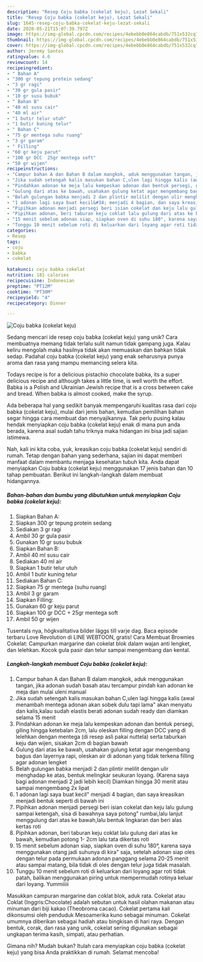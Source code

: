 ```yaml
---
description: "Resep Coju babka (cokelat keju), Lezat Sekali"
title: "Resep Coju babka (cokelat keju), Lezat Sekali"
slug: 1645-resep-coju-babka-cokelat-keju-lezat-sekali
date: 2020-05-21T15:07:39.797Z
image: https://img-global.cpcdn.com/recipes/4ebebb0e864cabdb/751x532cq70/coju-babka-cokelat-keju-foto-resep-utama.jpg
thumbnail: https://img-global.cpcdn.com/recipes/4ebebb0e864cabdb/751x532cq70/coju-babka-cokelat-keju-foto-resep-utama.jpg
cover: https://img-global.cpcdn.com/recipes/4ebebb0e864cabdb/751x532cq70/coju-babka-cokelat-keju-foto-resep-utama.jpg
author: Jeremy Santos
ratingvalue: 4.6
reviewcount: 14
recipeingredient:
- " Bahan A"
- "300 gr tepung protein sedang"
- "3 gr ragi"
- "30 gr gula pasir"
- "10 gr susu bubuk"
- " Bahan B"
- "40 ml susu cair"
- "40 ml air"
- "1 butir telur utuh"
- "1 butir kuning telur"
- " Bahan C"
- "75 gr mentega suhu ruang"
- "3 gr garam"
- " Filling"
- "60 gr keju parut"
- "100 gr DCC  25gr mentega soft"
- "50 gr wijen"
recipeinstructions:
- "Campur bahan A dan Bahan B dalam mangkok, aduk menggunakan tangan, jika adonan sudah basah atau tercampur pindah kan adonan ke meja dan mulai uleni manual"
- "Jika sudah setengah kalis masukan bahan C,ulen lagi hingga kalis (awal menambah mentega adonan akan sobek dulu tapi lama&#34; akan menyatu dan kalis,kalau sudah elastis berati adonan sudah ready dan diamkan selama 15 menit"
- "Pindahkan adonan ke meja lalu kempeskan adonan dan bentuk persegi, giling hingga ketebalan 2cm, lalu oleskan filling dengan DCC yang di lelehkan dengan mentega (di resep asli pakai nuttela) serta taburkan keju dan wijen, sisakan 2cm di bagian bawah"
- "Gulung dari atas ke bawah, usahakan gulung ketat agar mengembang bagus dan layernya rapi, oleskan air di adonan yang tidak terkena filling agar adonan lengket"
- "Belah gulungan babka menjadi 2 dan plintir melilit dengan ulir menghadap ke atas, bentuk melingkar seukuran loyang. (Karena saya bagi adonan menjadi 2 jadi lebih kecil) Diamkan hingga 30 menit atau sampai mengembang 2x lipat"
- "1 adonan lagi saya buat kecil&#34; menjadi 4 bagian, dan saya kreasikan menjadi bentuk seperti di bawah ini"
- "Pipihkan adonan menjadi persegi beri isian cokelat dan keju lalu gulung sampai ketengah, sisa di bawahnya saya potong&#34; rumbai,lalu lanjut menggulung dari atas ke bawah,lalu bentuk lingkaran dan beri alas kertas roti"
- "Pipihkan adonan, beri taburan keju coklat lalu gulung dari atas ke bawah, kemudian potong 1- 2cm lalu tata dikertas roti"
- "15 menit sebelum adonan siap, siapkan oven di suhu 180°, karena saya menggunakan otang jadi suhunya di kira&#34; saja, setelah adonan siap oles dengan telur pada permukaan adonan panggang selama 20-25 menit atau sampai matang, bila tidak di oles dengan telur juga tidak masalah."
- "Tunggu 10 menit sebelum roti di keluarkan dari loyang agar roti tidak patah, balikan menggunakan piring untuk mempermudah rotinya keluar dari loyang. Yummiiiii"
categories:
- Resep
tags:
- coju
- babka
- cokelat

katakunci: coju babka cokelat 
nutrition: 181 calories
recipecuisine: Indonesian
preptime: "PT12M"
cooktime: "PT30M"
recipeyield: "4"
recipecategory: Dinner

---
```



![Coju babka (cokelat keju)](https://img-global.cpcdn.com/recipes/4ebebb0e864cabdb/751x532cq70/coju-babka-cokelat-keju-foto-resep-utama.jpg)

Sedang mencari ide resep coju babka (cokelat keju) yang unik? Cara membuatnya memang tidak terlalu sulit namun tidak gampang juga. Kalau keliru mengolah maka hasilnya tidak akan memuaskan dan bahkan tidak sedap. Padahal coju babka (cokelat keju) yang enak seharusnya punya aroma dan rasa yang mampu memancing selera kita.

Todays recipe is for a delicious pistachio chocolate babka, its a super delicious recipe and although takes a little time, is well worth the effort. Babka is a Polish and Ukrainian Jewish recipe that is a cross between cake and bread. When babka is almost cooked, make the syrup.

Ada beberapa hal yang sedikit banyak mempengaruhi kualitas rasa dari coju babka (cokelat keju), mulai dari jenis bahan, kemudian pemilihan bahan segar hingga cara membuat dan menyajikannya. Tak perlu pusing kalau hendak menyiapkan coju babka (cokelat keju) enak di mana pun anda berada, karena asal sudah tahu triknya maka hidangan ini bisa jadi sajian istimewa.


Nah, kali ini kita coba, yuk, kreasikan coju babka (cokelat keju) sendiri di rumah. Tetap dengan bahan yang sederhana, sajian ini dapat memberi manfaat dalam membantu menjaga kesehatan tubuh kita. Anda dapat menyiapkan Coju babka (cokelat keju) menggunakan 17 jenis bahan dan 10 tahap pembuatan. Berikut ini langkah-langkah dalam membuat hidangannya.

<!--inarticleads1-->

##### Bahan-bahan dan bumbu yang dibutuhkan untuk menyiapkan Coju babka (cokelat keju):

1. Siapkan  Bahan A:
1. Siapkan 300 gr tepung protein sedang
1. Sediakan 3 gr ragi
1. Ambil 30 gr gula pasir
1. Gunakan 10 gr susu bubuk
1. Siapkan  Bahan B:
1. Ambil 40 ml susu cair
1. Sediakan 40 ml air
1. Siapkan 1 butir telur utuh
1. Ambil 1 butir kuning telur
1. Sediakan  Bahan C:
1. Siapkan 75 gr mentega (suhu ruang)
1. Ambil 3 gr garam
1. Siapkan  Filling:
1. Gunakan 60 gr keju parut
1. Siapkan 100 gr DCC + 25gr mentega soft
1. Ambil 50 gr wijen


Tusentals nya, högkvalitativa bilder läggs till varje dag. Baca episode terbaru Love Revolution di LINE WEBTOON, gratis! Cara Membuat Brownies Cokelat: Campurkan margarine dan cokelat blok dalam wajan anti lengket, dan lelehkan. Kocok gula pasir dan telur sampai mengembang dan kental. 

<!--inarticleads2-->

##### Langkah-langkah membuat Coju babka (cokelat keju):

1. Campur bahan A dan Bahan B dalam mangkok, aduk menggunakan tangan, jika adonan sudah basah atau tercampur pindah kan adonan ke meja dan mulai uleni manual
1. Jika sudah setengah kalis masukan bahan C,ulen lagi hingga kalis (awal menambah mentega adonan akan sobek dulu tapi lama&#34; akan menyatu dan kalis,kalau sudah elastis berati adonan sudah ready dan diamkan selama 15 menit
1. Pindahkan adonan ke meja lalu kempeskan adonan dan bentuk persegi, giling hingga ketebalan 2cm, lalu oleskan filling dengan DCC yang di lelehkan dengan mentega (di resep asli pakai nuttela) serta taburkan keju dan wijen, sisakan 2cm di bagian bawah
1. Gulung dari atas ke bawah, usahakan gulung ketat agar mengembang bagus dan layernya rapi, oleskan air di adonan yang tidak terkena filling agar adonan lengket
1. Belah gulungan babka menjadi 2 dan plintir melilit dengan ulir menghadap ke atas, bentuk melingkar seukuran loyang. (Karena saya bagi adonan menjadi 2 jadi lebih kecil) Diamkan hingga 30 menit atau sampai mengembang 2x lipat
1. 1 adonan lagi saya buat kecil&#34; menjadi 4 bagian, dan saya kreasikan menjadi bentuk seperti di bawah ini
1. Pipihkan adonan menjadi persegi beri isian cokelat dan keju lalu gulung sampai ketengah, sisa di bawahnya saya potong&#34; rumbai,lalu lanjut menggulung dari atas ke bawah,lalu bentuk lingkaran dan beri alas kertas roti
1. Pipihkan adonan, beri taburan keju coklat lalu gulung dari atas ke bawah, kemudian potong 1- 2cm lalu tata dikertas roti
1. 15 menit sebelum adonan siap, siapkan oven di suhu 180°, karena saya menggunakan otang jadi suhunya di kira&#34; saja, setelah adonan siap oles dengan telur pada permukaan adonan panggang selama 20-25 menit atau sampai matang, bila tidak di oles dengan telur juga tidak masalah.
1. Tunggu 10 menit sebelum roti di keluarkan dari loyang agar roti tidak patah, balikan menggunakan piring untuk mempermudah rotinya keluar dari loyang. Yummiiiii


Masukkan campuran margarine dan coklat blok, aduk rata. Cokelat atau Coklat (Inggris:Chocolate) adalah sebutan untuk hasil olahan makanan atau minuman dari biji kakao (Theobroma cacao). Cokelat pertama kali dikonsumsi oleh penduduk Mesoamerika kuno sebagai minuman. Cokelat umumnya diberikan sebagai hadiah atau bingkisan di hari raya. Dengan bentuk, corak, dan rasa yang unik, cokelat sering digunakan sebagai ungkapan terima kasih, simpati, atau perhatian. 

Gimana nih? Mudah bukan? Itulah cara menyiapkan coju babka (cokelat keju) yang bisa Anda praktikkan di rumah. Selamat mencoba!

